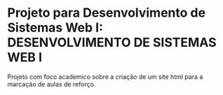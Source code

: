 # Projeto para Desenvolvimento de Sistemas Web I: DESENVOLVIMENTO DE SISTEMAS WEB I

Projeto com foco academico sobre a criação de um site html para a marcação de aulas de reforço.
